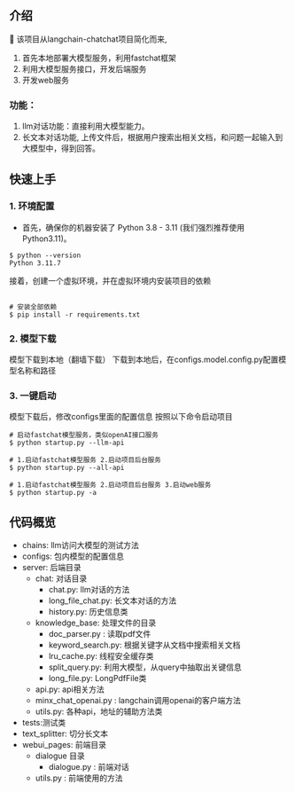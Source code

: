 
## 介绍

🤖️ 该项目从langchain-chatchat项目简化而来,
1. 首先本地部署大模型服务，利用fastchat框架
2. 利用大模型服务接口，开发后端服务
3. 开发web服务

### 功能：
1. llm对话功能：直接利用大模型能力。
2. 长文本对话功能, 上传文件后，根据用户搜索出相关文档，和问题一起输入到大模型中，得到回答。



## 快速上手

### 1. 环境配置

+ 首先，确保你的机器安装了 Python 3.8 - 3.11 (我们强烈推荐使用 Python3.11)。

```
$ python --version
Python 3.11.7
```

接着，创建一个虚拟环境，并在虚拟环境内安装项目的依赖

```shell

# 安装全部依赖
$ pip install -r requirements.txt 
```


### 2. 模型下载

模型下载到本地（翻墙下载）
下载到本地后，在configs.model.config.py配置模型名称和路径


### 3. 一键启动
模型下载后，修改configs里面的配置信息
按照以下命令启动项目

```shell
# 启动fastchat模型服务，类似openAI接口服务
$ python startup.py --llm-api 

# 1.启动fastchat模型服务 2.启动项目后台服务
$ python startup.py --all-api  

# 1.启动fastchat模型服务 2.启动项目后台服务 3.启动web服务
$ python startup.py -a  

```



## 代码概览

* chains: llm访问大模型的测试方法
* configs: 包内模型的配置信息
* server: 后端目录
  * chat: 对话目录
    * chat.py: llm对话的方法
    * long_file_chat.py: 长文本对话的方法
    * history.py: 历史信息类
  * knowledge_base: 处理文件的目录
    * doc_parser.py : 读取pdf文件
    * keyword_search.py: 根据关键字从文档中搜索相关文档
    * lru_cache.py: 线程安全缓存类
    * split_query.py: 利用大模型，从query中抽取出关键信息
    * long_file.py: LongPdfFile类
  * api.py: api相关方法
  * minx_chat_openai.py : langchain调用openai的客户端方法
  * utils.py: 各种api，地址的辅助方法类
* tests:测试类
* text_splitter: 切分长文本
* webui_pages: 前端目录
  * dialogue 目录
    * dialogue.py : 前端对话
  * utils.py : 前端使用的方法  

